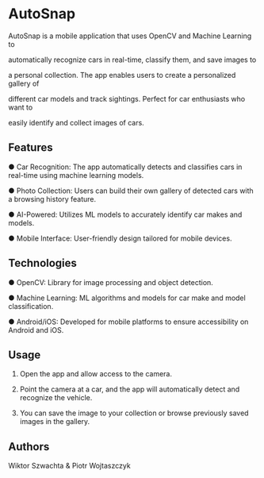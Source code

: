 # AutoSnap
AutoSnap is a mobile application that uses OpenCV and Machine Learning to

automatically recognize cars in real-time, classify them, and save images to

a personal collection. The app enables users to create a personalized gallery of

different car models and track sightings. Perfect for car enthusiasts who want to

easily identify and collect images of cars.

## Features
● Car Recognition: The app automatically detects and classifies cars in real-time using machine learning models.

● Photo Collection: Users can build their own gallery of detected cars with a browsing history feature.

● AI-Powered: Utilizes ML models to accurately identify car makes and models.

● Mobile Interface: User-friendly design tailored for mobile devices.


## Technologies
● OpenCV: Library for image processing and object detection.

● Machine Learning: ML algorithms and models for car make and model classification.

● Android/iOS: Developed for mobile platforms to ensure accessibility on Android and iOS.

## Usage
1. Open the app and allow access to the camera.

2. Point the camera at a car, and the app will automatically detect and recognize the vehicle.
   
3. You can save the image to your collection or browse previously saved images in the gallery.

## Authors

Wiktor Szwachta & Piotr Wojtaszczyk
## ##
